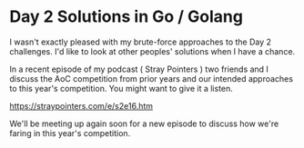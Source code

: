 # Day 2 Solutions in Go / Golang

I wasn't exactly pleased with my brute-force approaches to the Day 2 challenges.  I'd like to look at other peoples' solutions when I have a chance.

In a recent episode of my podcast ( Stray Pointers ) two friends and I discuss the AoC competition from prior years and our intended approaches to this year's competition.  You might want to give it a listen.

https://straypointers.com/e/s2e16.htm

We'll be meeting up again soon for a new episode to discuss how we're faring in this year's competition.
